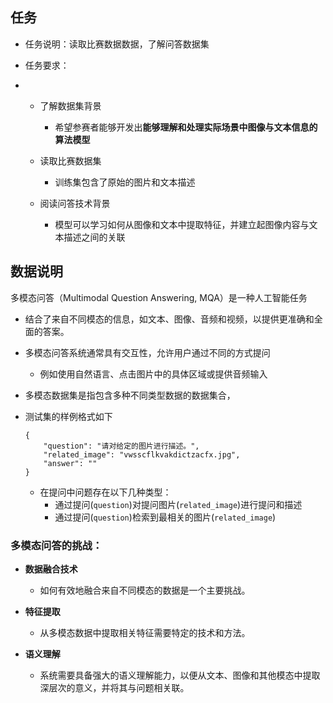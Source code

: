 ## **任务**

- 任务说明：读取比赛数据数据，了解问答数据集

- 任务要求：

- - 了解数据集背景

    - 希望参赛者能够开发出**能够理解和处理实际场景中图像与文本信息的算法模型**

  - 读取比赛数据集

    - 训练集包含了原始的图片和文本描述

  - 阅读问答技术背景

  	- 模型可以学习如何从图像和文本中提取特征，并建立起图像内容与文本描述之间的关联

## 数据说明

多模态问答（Multimodal Question Answering, MQA）是一种人工智能任务

- 结合了来自不同模态的信息，如文本、图像、音频和视频，以提供更准确和全面的答案。
- 多模态问答系统通常具有交互性，允许用户通过不同的方式提问
  - 例如使用自然语言、点击图片中的具体区域或提供音频输入
- 多模态数据集是指包含多种不同类型数据的数据集合，


- 测试集的样例格式如下

  ```
  {
      "question": "请对给定的图片进行描述。",
      "related_image": "vwsscflkvakdictzacfx.jpg",
      "answer": ""
  }
  ```

  - 在提问中问题存在以下几种类型：
    - 通过提问(`question`)对提问图片(`related_image`)进行提问和描述
    - 通过提问(`question`)检索到最相关的图片(`related_image`)

### 多模态问答的挑战：

- **数据融合技术**
  - 如何有效地融合来自不同模态的数据是一个主要挑战。

- **特征提取**
  - 从多模态数据中提取相关特征需要特定的技术和方法。

- **语义理解**
  - 系统需要具备强大的语义理解能力，以便从文本、图像和其他模态中提取深层次的意义，并将其与问题相关联。

